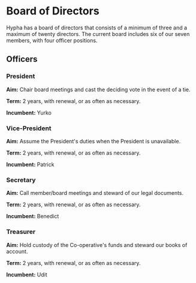 # Board of Directors

Hypha has a board of directors that consists of a minimum of three and a maximum of twenty directors.
The current board includes six of our seven members, with four officer positions.

## Officers

### President

**Aim:** Chair board meetings and cast the deciding vote in the event of a tie.

**Term:** 2 years, with renewal, or as often as necessary.

**Incumbent:** Yurko

### Vice-President

**Aim:** Assume the President's duties when the President is unavailable.

**Term:** 2 years, with renewal, or as often as necessary.

**Incumbent:** Patrick

### Secretary

**Aim:** Call member/board meetings and steward of our legal documents.

**Term:** 2 years, with renewal, or as often as necessary.

**Incumbent:** Benedict

### Treasurer

**Aim:** Hold custody of the Co-operative's funds and steward our books of account.

**Term:** 2 years, with renewal, or as often as necessary.

**Incumbent:** Udit
